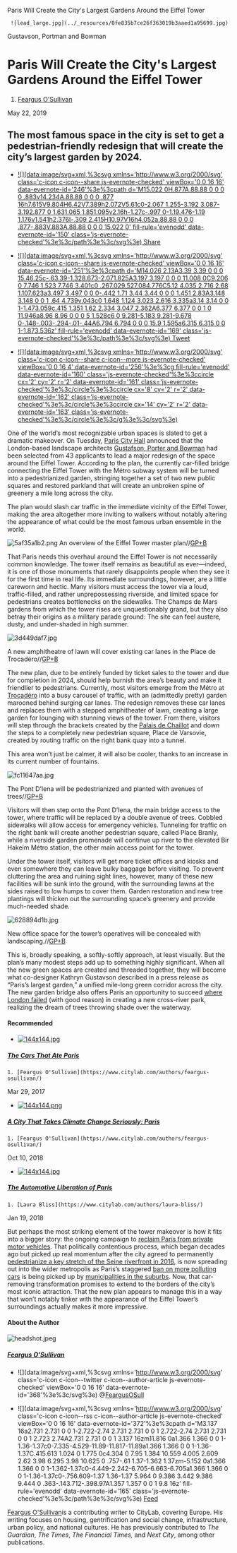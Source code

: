 Paris Will Create the City's Largest Gardens Around the Eiffel Tower

     ![lead_large.jpg](../_resources/0fe835b7ce26f363019b3aaed1a95699.jpg)
 Gustavson, Portman and Bowman

# Paris Will Create the City's Largest Gardens Around the Eiffel Tower

1. [Feargus O'Sullivan](https://www.citylab.com/authors/feargus-osullivan/)

 May 22, 2019

## The most famous space in the city is set to get a pedestrian-friendly redesign that will create the city’s largest garden by 2024.

- [![](data:image/svg+xml,%3csvg xmlns='http://www.w3.org/2000/svg' class='c-icon c-icon--share js-evernote-checked' viewBox='0 0 16 16' data-evernote-id='246'%3e%3cpath d='M15.022 0H.877A.88.88 0 0 0 0 .883v14.234A.88.88 0 0 0 .877 16h7.615V9.804H6.42V7.389h2.072V5.61c0-2.067 1.255-3.192 3.087-3.192.877 0 1.631.065 1.851.095v2.16h-1.27c-.997 0-1.19.476-1.19 1.176v1.541h2.376l-.309 2.415H10.97V16h4.052a.88.88 0 0 0 .877-.883V.883A.88.88 0 0 0 15.022 0' fill-rule='evenodd' data-evernote-id='150' class='js-evernote-checked'%3e%3c/path%3e%3c/svg%3e)  Share](https://www.citylab.com/design/2019/05/eiffel-tower-garden-paris-metro-design-history-car-free/589993/#)
- [![](data:image/svg+xml,%3csvg xmlns='http://www.w3.org/2000/svg' class='c-icon c-icon--share js-evernote-checked' viewBox='0 0 16 16' data-evernote-id='251'%3e%3cpath d='M14.026 2.13A3.39 3.39 0 0 0 15.46.25c-.63.39-1.328.673-2.071.825A3.197 3.197 0 0 0 11.008 0C9.206 0 7.746 1.523 7.746 3.401c0 .267.029.527.084.776C5.12 4.035 2.716 2.68 1.107.623a3.497 3.497 0 0 0-.442 1.71 3.44 3.44 0 0 0 1.451 2.83A3.148 3.148 0 0 1 .64 4.739v.043c0 1.648 1.124 3.023 2.616 3.335a3.14 3.14 0 0 1-1.473.059c.415 1.351 1.62 2.334 3.047 2.362A6.377 6.377 0 0 1 0 11.946a8.96 8.96 0 0 0 5 1.528c6 0 9.281-5.183 9.281-9.678 0-.148-.003-.294-.01-.44A6.794 6.794 0 0 0 15.9 1.595a6.315 6.315 0 0 1-1.873.536z' fill-rule='evenodd' data-evernote-id='169' class='js-evernote-checked'%3e%3c/path%3e%3c/svg%3e)  Tweet](https://www.citylab.com/design/2019/05/eiffel-tower-garden-paris-metro-design-history-car-free/589993/#)

- [![](data:image/svg+xml,%3csvg xmlns='http://www.w3.org/2000/svg' class='c-icon c-icon--share c-icon--more js-evernote-checked' viewBox='0 0 16 4' data-evernote-id='256'%3e%3cg fill-rule='evenodd' data-evernote-id='160' class='js-evernote-checked'%3e%3ccircle cx='2' cy='2' r='2' data-evernote-id='161' class='js-evernote-checked'%3e%3c/circle%3e%3ccircle cx='8' cy='2' r='2' data-evernote-id='162' class='js-evernote-checked'%3e%3c/circle%3e%3ccircle cx='14' cy='2' r='2' data-evernote-id='163' class='js-evernote-checked'%3e%3c/circle%3e%3c/g%3e%3c/svg%3e)](https://www.citylab.com/design/2019/05/eiffel-tower-garden-paris-metro-design-history-car-free/589993/#)

One of the world’s most recognizable urban spaces is slated to get a dramatic makeover. On Tuesday, [Paris City Hall](http://www.leparisien.fr/paris-75/en-2024-un-grand-jardin-reliera-le-trocadero-a-la-tour-eiffel-21-05-2019-8076675.php) announced that the London-based landscape architects [Gustafson, Porter and Bowman](http://www.gp-b.com/) had been selected from 43 applicants to lead a major redesign of the space around the Eiffel Tower. According to the plan, the currently car-filled bridge connecting the Eiffel Tower with the Métro subway system will be turned into a pedestrianized garden, stringing together a set of two new public squares and restored parkland that will create an unbroken spine of greenery a mile long across the city.

The plan would slash car traffic in the immediate vicinity of the Eiffel Tower, making the area altogether more inviting to walkers without notably altering the appearance of what could be the most famous urban ensemble in the world.

![5af35a1b2.png](../_resources/5af35a1b244d7b2fb18400e797161df2.png)
An overview of the Eiffel Tower master plan//[GP+B](http://www.gp-b.com/)

That Paris needs this overhaul around the Eiffel Tower is not necessarily common knowledge. The tower itself remains as beautiful as ever—indeed, it is one of those monuments that rarely disappoints people when they see it for the first time in real life. Its immediate surroundings, however, are a little careworn and hectic. Many visitors must access the tower via a loud, traffic-filled, and rather unprepossessing riverside, and limited space for pedestrians creates bottlenecks on the sidewalks. The Champs de Mars gardens from which the tower rises are unquestionably grand, but they also betray their origins as a military parade ground: The site can feel austere, dusty, and under-shaded in high summer.

![3d449daf7.jpg](../_resources/3d449daf7213e20729fd2b2921d08bdb.jpg)

A new amphitheatre of lawn will cover existing car lanes in the Place de Trocadéro//[GP+B](http://www.gp-b.com/)

The new plan, due to be entirely funded by ticket sales to the tower and due for completion in 2024, should help burnish the area’s beauty and make it friendlier to pedestrians. Currently, most visitors emerge from the Métro at [Trocadéro](https://www.google.com/maps/@48.8625703,2.2878292,2a,75y,294.36h,84.07t/data=!3m7!1e1!3m5!1sFGD9RSfpRi3MsV_XRZl2Gw!2e0!6s%2F%2Fgeo2.ggpht.com%2Fcbk%3Fpanoid%3DFGD9RSfpRi3MsV_XRZl2Gw%26output%3Dthumbnail%26cb_client%3Dsearch.TACTILE.gps%26thumb%3D2%26w%3D96%26h%3D64%26yaw%3D352.62903%26pitch%3D0%26thumbfov%3D100!7i13312!8i6656) into a busy carousel of traffic, with an (admittedly pretty) garden marooned behind surging car lanes. The redesign removes these car lanes and replaces them with a stepped amphitheater of lawn, creating a large garden for lounging with stunning views of the tower. From there, visitors will step through the brackets created by the [Palais de Chaillot](https://en.wikipedia.org/wiki/Palais_de_Chaillot) and down the steps to a completely new pedestrian square, Place de Varsovie, created by routing traffic on the right bank quay into a tunnel.

This area won’t just be calmer, it will also be cooler, thanks to an increase in its current number of fountains.

![fc11647aa.jpg](../_resources/fc11647aaca25de5a60b4e19ada1f85d.jpg)

The Pont D’Iena will be pedestrianized and planted with avenues of trees//[GP+B](http://www.gp-b.com/)

Visitors will then step onto the Pont D’Iena, the main bridge access to the tower, where traffic will be replaced by a double avenue of trees. Cobbled sidewalks will allow access for emergency vehicles. Tunneling for traffic on the right bank will create another pedestrian square, called Place Branly, while a riverside garden promenade will continue up river to the elevated Bir Hakeim Métro station, the other main access point for the tower.

Under the tower itself, visitors will get more ticket offices and kiosks and even somewhere they can leave bulky baggage before visiting. To prevent cluttering the area and ruining sight lines, however, many of these new facilities will be sunk into the ground, with the surrounding lawns at the sides raised to low humps to cover them. Garden restoration and new tree plantings will thicken out the surrounding space’s greenery and provide much-needed shade.

![628894d1b.jpg](../_resources/628894d1b2577b96be51d40f6bf6bf62.jpg)

New office space for the tower’s operatives will be concealed with landscaping.//[GP+B](http://www.gp-b.com/)

This is, broadly speaking, a softly-softly approach, at least visually. But the plan’s many modest steps add up to something highly significant. When all the new green spaces are created and threaded together, they will become what co-designer Kathryn Gustavson described in a press release as “Paris’s largest garden,” a unified mile-long green corridor across the city. The new garden bridge also offers Paris an opportunity to succeed [where London failed](https://www.citylab.com/design/2017/05/the-death-of-londons-garden-bridge-marks-the-end-of-an-era/524886/) (with good reason) in creating a new cross-river park, realizing the dream of trees throwing shade over the waterway.

#### Recommended

- [![144x144.jpg](../_resources/71bc3a7cd1dcc03d6a45b60e16d27404.jpg)](https://www.citylab.com/transportation/2017/03/the-cars-that-ate-paris/520710/)

##### [The Cars That Ate Paris](https://www.citylab.com/transportation/2017/03/the-cars-that-ate-paris/520710/)

    1. [Feargus O'Sullivan](https://www.citylab.com/authors/feargus-osullivan/)

Mar 29, 2017

- [![144x144.png](../_resources/9dcb9c461b261691fa6b719405769453.png)](https://www.citylab.com/environment/2018/10/paris-preparing-warming-world/572506/)

##### [A City That Takes Climate Change Seriously: Paris](https://www.citylab.com/environment/2018/10/paris-preparing-warming-world/572506/)

    1. [Feargus O'Sullivan](https://www.citylab.com/authors/feargus-osullivan/)

Oct 10, 2018

- [![144x144.jpg](../_resources/82761bc21512e870041046fdcfcccb29.jpg)](https://www.citylab.com/transportation/2018/01/the-automotive-liberation-of-paris/550718/)

##### [The Automotive Liberation of Paris](https://www.citylab.com/transportation/2018/01/the-automotive-liberation-of-paris/550718/)

    1. [Laura Bliss](https://www.citylab.com/authors/laura-bliss/)

Jan 19, 2018

But perhaps the most striking element of the tower makeover is how it fits into a bigger story: the ongoing campaign to [reclaim Paris from private motor vehicles](https://www.citylab.com/transportation/2018/01/the-automotive-liberation-of-paris/550718/). That politically contentious process, which began decades ago but picked up real momentum after the city agreed to permanently [pedestrianize a key stretch of the Seine riverfront in 2016](https://www.citylab.com/solutions/2016/09/paris-seine-car-pedestrians-quay-ban/501788/), is now spreading out into the wider metropolis as Paris’s staggered [ban on more polluting cars](https://www.citylab.com/transportation/2016/05/paris-is-banning-cars-built-before-1997/484895/) is being picked up by [municipalities in the suburbs](https://www.citylab.com/transportation/2018/11/ile-de-france-metropole-paris-diesel-car-ban/575710/). Now, that car-removing transformation promises to extend to the borders of the city’s most iconic attraction. That the new plan appears to manage this in a way that won’t notably tinker with the appearance of the Eiffel Tower’s surroundings actually makes it more impressive.

#### About the Author

![headshot.jpeg](../_resources/964d7e9621e37911089f91c38ac137ef.jpg)

##### [Feargus O'Sullivan](https://www.citylab.com/authors/feargus-osullivan/)

- ![](data:image/svg+xml,%3csvg xmlns='http://www.w3.org/2000/svg' class='c-icon c-icon--twitter c-icon--author-article js-evernote-checked' viewBox='0 0 16 16' data-evernote-id='368'%3e%3c/svg%3e) @[FeargusOSull](https://twitter.com/FeargusOSull)

- ![](data:image/svg+xml,%3csvg xmlns='http://www.w3.org/2000/svg' class='c-icon c-icon--rss c-icon--author-article js-evernote-checked' viewBox='0 0 16 16' data-evernote-id='372'%3e%3cpath d='M3.137 16a2.731 2.731 0 0 1-2.722-2.74 2.731 2.731 0 0 1 2.722-2.74 2.731 2.731 0 0 1 2.723 2.74A2.731 2.731 0 0 1 3.137 16zm11.816 0a1.366 1.366 0 0 1-1.36-1.37c0-7.335-4.529-11.89-11.817-11.89a1.366 1.366 0 0 1-1.36-1.37C.415.613 1.024 0 1.775 0c4.304 0 7.95 1.384 10.559 4.005 2.609 2.62 3.98 6.295 3.98 10.625 0 .757-.61 1.37-1.362 1.37zm-5.152 0a1.366 1.366 0 0 1-1.362-1.37c0-4.449-2.242-6.705-6.663-6.705a1.366 1.366 0 0 1-1.36-1.37c0-.756.609-1.37 1.36-1.37 5.964 0 9.386 3.442 9.386 9.444 0 .363-.143.712-.398.97A1.357 1.357 0 0 1 9.8 16z' fill-rule='evenodd' data-evernote-id='165' class='js-evernote-checked'%3e%3c/path%3e%3c/svg%3e)  [Feed](https://www.citylab.com/feeds/author/feargus-osullivan/)

[Feargus O'Sullivan](https://www.citylab.com/authors/feargus-osullivan/)is a contributing writer to CityLab, covering Europe. His writing focuses on housing, gentrification and social change, infrastructure, urban policy, and national cultures. He has previously contributed to *The Guardian*, *The Times*, *The Financial Times,* and *Next City*, among other publications.